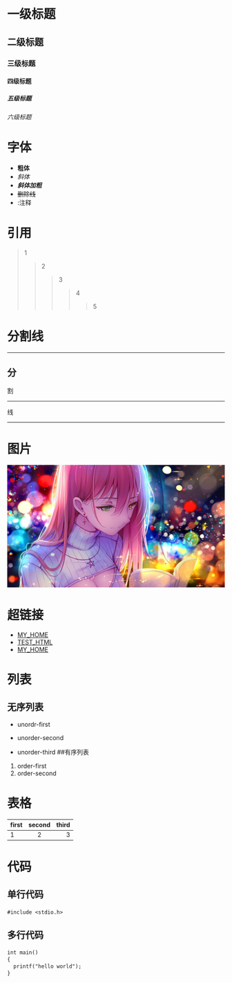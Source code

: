 # 一级标题
## 二级标题
### 三级标题
#### 四级标题
##### 五级标题
###### 六级标题

# 字体
- **粗体**
- *斜体*
- ***斜体加粗***
- ~~删除线~~
- :注释

# 引用
>1
>>2
>>>3
>>>>4
>>>>>5

# 分割线
---
分
----
割
***
线
****

# 图片
![图片](beauty.jpg)

# 超链接
- [MY_HOME](https://github.com/YEGUIWU)
- [TEST_HTML](index.html)
- <a href="www.baidu.com" target="666"> MY_HOME</a>

# 列表
## 无序列表
- unordr-first
+ unorder-second
* unorder-third
##有序列表
1. order-first
2. order-second


# 表格
first|second|third
--|:--:|--:
1|2|3
# 代码
## 单行代码
`#include <stdio.h>`
## 多行代码
```
int main()
{
  printf("hello world");
}
```

